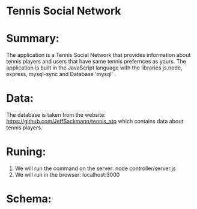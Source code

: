 # Tennis Social Network 
# Summary:
The application is a Tennis Social Network that provides information about tennis players and users that have same tennis prefernces as yours.
The application is built in the JavaScript language with the libraries js.node, express, mysql-sync and Database 'mysql' .

# Data:
The database is taken from the website: 
https://github.com/JeffSackmann/tennis_atp
which contains data about tennis players.

# Runing:
1. We will run the command on the server: node controller/server.js
2. We will run in the browser: localhost:3000

# Schema:
